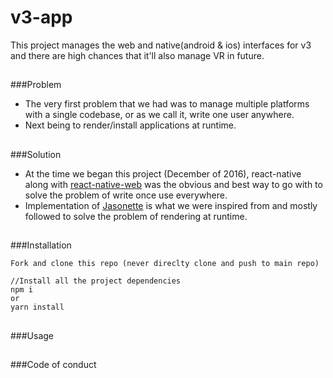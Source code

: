 # v3-app
This project manages the web and native(android & ios) interfaces for v3 and there are high chances that it'll also manage VR in future.

##

###Problem
- The very first problem that we had was to manage multiple platforms with a single codebase, or as we call it, write one user anywhere.
- Next being to render/install applications at runtime.

##
###Solution
- At the time we began this project (December of 2016), react-native along with [react-native-web](https://github.com/necolas/react-native-web) was the obvious and best way to go with to solve the problem of write once use everywhere.
- Implementation of  [Jasonette](https://docs.jasonette.com/) is what we were inspired from and mostly followed to solve the problem of rendering at runtime.

##
###Installation
```
Fork and clone this repo (never direclty clone and push to main repo)

//Install all the project dependencies
npm i
or
yarn install
```

##
###Usage


##
###Code of conduct
